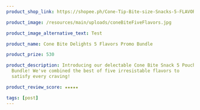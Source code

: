 ```yaml
---
product_shop_link: https://shopee.ph/Cone-Tip-Bite-size-Snacks-5-FLAVORS-PROMO-BUNDLE-(CONE-BITE-DELIGHTS)-Chocolate-Filled-Wafer-(120g)-i.1049185961.23484427198?sp_atk=a35f51a4-3ccf-4776-9d31-e73a654d4bec&xptdk=a35f51a4-3ccf-4776-9d31-e73a654d4bec

product_image: /resources/main/uploads/coneBiteFiveFlavors.jpg

product_image_alternative_text: Test

product_name: Cone Bite Delights 5 Flavors Promo Bundle

product_prize: 530

product_description: Introducing our delectable Cone Bite Snack 5 Pouches Promo
  Bundle! We've combined the best of five irresistable flavors to
  satisfy every craving!

product_review_score: ★★★★★

tags: [post]
---
```

